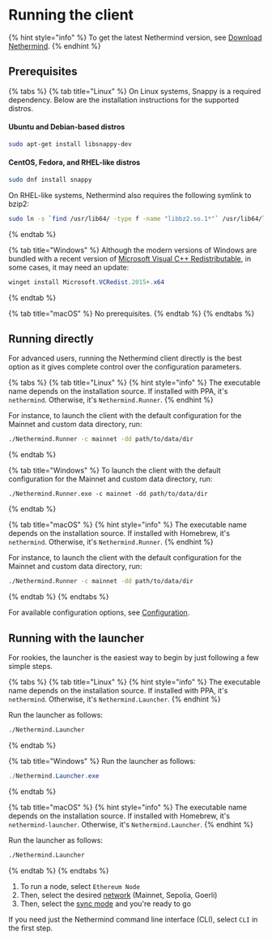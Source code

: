 # Running the client

{% hint style="info" %}
To get the latest Nethermind version, see [Download Nethermind](../../installing-nethermind/download-sources/).
{% endhint %}

## Prerequisites

{% tabs %}
{% tab title="Linux" %}
On Linux systems, Snappy is a required dependency. Below are the installation instructions for the supported distros.

#### Ubuntu and Debian-based distros

```bash
sudo apt-get install libsnappy-dev
```

#### CentOS, Fedora, and RHEL-like distros

```bash
sudo dnf install snappy
```

On RHEL-like systems, Nethermind also requires the following symlink to bzip2:

```bash
sudo ln -s `find /usr/lib64/ -type f -name "libbz2.so.1*"` /usr/lib64/libbz2.so.1.0
```
{% endtab %}

{% tab title="Windows" %}
Although the modern versions of Windows are bundled with a recent version of [Microsoft Visual C++ Redistributable](https://aka.ms/vcredist), in some cases, it may need an update:

```powershell
winget install Microsoft.VCRedist.2015+.x64
```
{% endtab %}

{% tab title="macOS" %}
No prerequisites.
{% endtab %}
{% endtabs %}

## Running directly

For advanced users, running the Nethermind client directly is the best option as it gives complete control over the configuration parameters.&#x20;

{% tabs %}
{% tab title="Linux" %}
{% hint style="info" %}
The executable name depends on the installation source. If installed with PPA, it's `nethermind`. Otherwise, it's `Nethermind.Runner`.
{% endhint %}

For instance, to launch the client with the default configuration for the Mainnet and custom data directory, run:

```bash
./Nethermind.Runner -c mainnet -dd path/to/data/dir
```
{% endtab %}

{% tab title="Windows" %}
To launch the client with the default configuration for the Mainnet and custom data directory, run:

```
./Nethermind.Runner.exe -c mainnet -dd path/to/data/dir
```
{% endtab %}

{% tab title="macOS" %}
{% hint style="info" %}
The executable name depends on the installation source. If installed with Homebrew, it's `nethermind`. Otherwise, it's `Nethermind.Runner`.
{% endhint %}

For instance, to launch the client with the default configuration for the Mainnet and custom data directory, run:

```bash
./Nethermind.Runner -c mainnet -dd path/to/data/dir
```
{% endtab %}
{% endtabs %}

For available configuration options, see [Configuration](../configuration/).

## Running with the launcher

For rookies, the launcher is the easiest way to begin by just following a few simple steps.

{% tabs %}
{% tab title="Linux" %}
{% hint style="info" %}
The executable name depends on the installation source. If installed with PPA, it's `nethermind`. Otherwise, it's `Nethermind.Launcher`.
{% endhint %}

Run the launcher as follows:

```bash
./Nethermind.Launcher
```
{% endtab %}

{% tab title="Windows" %}
Run the launcher as follows:

```powershell
./Nethermind.Launcher.exe
```
{% endtab %}

{% tab title="macOS" %}
{% hint style="info" %}
The executable name depends on the installation source. If installed with Homebrew, it's `nethermind-launcher`. Otherwise, it's `Nethermind.Launcher`.
{% endhint %}

Run the launcher as follows:

```bash
./Nethermind.Launcher
```
{% endtab %}
{% endtabs %}

1. To run a node, select `Ethereum Node`
2. Then, select the desired [network](../networks.md) (Mainnet, Sepolia, Goerli)
3. Then, select the [sync mode](../sync-modes.md) and you're ready to go

If you need just the Nethermind command line interface (CLI), select `CLI` in the first step.
